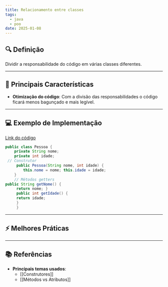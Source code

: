 ```yaml
---
title: Relacionamento entre classes
tags:
  - java
  - poo
date: 2025-01-08
---
```


## 🔍 Definição

Dividir a responsabilidade do código em várias classes diferentes.

---

## 📝 Principais Características

- **Otimização do código**: Com a divisão das responsabilidades o código ficará menos bagunçado e mais legível.

---

## 💻 Exemplo de Implementação

[Link do código]([bllakk/LibertyWalk-Java](https://github.com/bllakk/LibertyWalk-Java))

```java
public class Pessoa {
	private String nome;
	private int idade; 
 // Construtor
	 public Pessoa(String nome, int idade) {
		this.nome = nome; this.idade = idade; 
	} 
	// Métodos getters 
public String getNome() {
	 return nome; } 
	 public int getIdade() { 
	 return idade; 
	 } 
	 }
```

---

## ⚡ Melhores Práticas

---

## 📚 Referências 

- **Principais temas usados**:
	- [[Construtores]]
	- [[Métodos vs Atributos]]